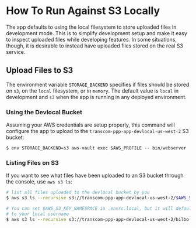 # How To Run Against S3 Locally

The app defaults to using the local filesystem to store uploaded files in development mode. This is to simplify development setup and
make it easy to inspect uploaded files while developing features. In some situations, though, it is desirable to instead have
uploaded files stored on the real S3 service.

## Upload Files to S3

The environment variable `STORAGE_BACKEND` specifies if files should be stored on `s3`, on the `local` filesystem, or in `memory`. The default value is `local` in development and `s3` when the app is running in any deployed environment.

### Using the Devlocal Bucket

Assuming your AWS credentials are setup properly, this command will configure the app to upload to the `transcom-ppp-app-devlocal-us-west-2` S3 bucket:

```console
$ env STORAGE_BACKEND=s3 aws-vault exec $AWS_PROFILE -- bin/webserver
```

### Listing Files on S3

If you want to see what files have been uploaded to an S3 bucket through the console, use `aws s3 ls`:

```bash
# list all files uploaded to the devlocal bucket by you
$ aws s3 ls --recursive s3://transcom-ppp-app-devlocal-us-west-2/$AWS_S3_KEY_NAMESPACE

# You can set $AWS_S3_KEY_NAMESPACE in .envrc.local, but it will default
# to your local username
$ aws s3 ls --recursive s3://transcom-ppp-app-devlocal-us-west-2/bilbo
```
